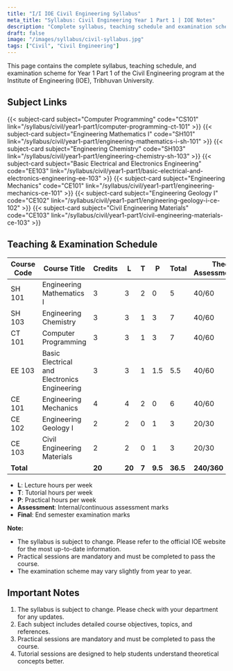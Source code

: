 ```yaml
---
title: "I/I IOE Civil Engineering Syllabus"
meta_title: "Syllabus: Civil Engineering Year 1 Part 1 | IOE Notes"
description: "Complete syllabus, teaching schedule and examination scheme for Year 1 Part 1 Civil Engineering at Institute of Engineering (IOE)."
draft: false
image: "/images/syllabus/civil-syllabus.jpg"
tags: ["Civil", "Civil Engineering"]
---
```


This page contains the complete syllabus, teaching schedule, and examination scheme for Year 1 Part 1 of the Civil Engineering program at the Institute of Engineering (IOE), Tribhuvan University.

## Subject Links

<!-- - [Engineering Mathematics I (SH101)](/syllabus/civil/year1-part1/engineering-mathematics-i-sh-101)
- [Engineering Chemistry (SH103)](/syllabus/civil/year1-part1/engineering-chemistry-sh-103)
- [Computer Programming (CT101)](/syllabus/civil/year1-part1/computer-programming-ct-101)
- [Basic Electrical and Electronics Engineering (EE103)](/syllabus/civil/year1-part1/basic-electrical-and-electronics-engineering-ee-103)
- [Engineering Mechanics (CE101)](/syllabus/civil/year1-part1/engineering-mechanics-ce-101)
- [Engineering Geology I (CE102)](/syllabus/civil/year1-part1/engineering-geology-i-ce-102)
- [Civil Engineering Materials (CE103)](/syllabus/civil/year1-part1/civil-engineering-materials-ce-103) -->

<div class="grid grid-cols-1 sm:grid-cols-2 lg:grid-cols-3 xl:grid-cols-3 gap-6">
{{< subject-card 
    subject="Computer Programming"
    code="CS101"
    link="/syllabus/civil/year1-part1/computer-programming-ct-101"
>}} 
{{< subject-card 
    subject="Engineering Mathematics I"
    code="SH101"
    link="/syllabus/civil/year1-part1/engineering-mathematics-i-sh-101"
>}}
{{< subject-card 
    subject="Engineering Chemistry"
    code="SH103"
    link="/syllabus/civil/year1-part1/engineering-chemistry-sh-103"
>}}
{{< subject-card 
    subject="Basic Electrical and Electronics Engineering"
    code="EE103"
    link="/syllabus/civil/year1-part1/basic-electrical-and-electronics-engineering-ee-103"
>}}
{{< subject-card 
    subject="Engineering Mechanics"
    code="CE101"
    link="/syllabus/civil/year1-part1/engineering-mechanics-ce-101"
>}}
{{< subject-card 
    subject="Engineering Geology I"
    code="CE102"
    link="/syllabus/civil/year1-part1/engineering-geology-i-ce-102"
>}}
{{< subject-card
    subject="Civil Engineering Materials"
    code="CE103"
    link="/syllabus/civil/year1-part1/civil-engineering-materials-ce-103"
>}} 

</div>


## Teaching & Examination Schedule

| Course Code | Course Title | Credits | L | T | P | Total | Theory Assessment/Final | Practical Assessment/Final | Grand Total |
|-------------|--------------|---------|---|---|---|-------|------------------------|---------------------------|-------------|
| SH 101 | Engineering Mathematics I | 3 | 3 | 2 | 0 | 5 | 40/60 | - | 100 |
| SH 103 | Engineering Chemistry | 3 | 3 | 1 | 3 | 7 | 40/60 | 25/- | 125 |
| CT 101 | Computer Programming | 3 | 3 | 1 | 3 | 7 | 40/60 | 50/- | 150 |
| EE 103 | Basic Electrical and Electronics Engineering | 3 | 3 | 1 | 1.5 | 5.5 | 40/60 | 25/- | 125 |
| CE 101 | Engineering Mechanics | 4 | 4 | 2 | 0 | 6 | 40/60 | - | 100 |
| CE 102 | Engineering Geology I | 2 | 2 | 0 | 1 | 3 | 20/30 | 25/- | 75 |
| CE 103 | Civil Engineering Materials | 2 | 2 | 0 | 1 | 3 | 20/30 | 25/- | 75 |
| **Total** | | **20** | **20** | **7** | **9.5** | **36.5** | **240/360** | **150/-** | **750** |

- **L**: Lecture hours per week
- **T**: Tutorial hours per week
- **P**: Practical hours per week
- **Assessment**: Internal/continuous assessment marks
- **Final**: End semester examination marks

**Note:**  
- The syllabus is subject to change. Please refer to the official IOE website for the most up-to-date information.
- Practical sessions are mandatory and must be completed to pass the course.
- The examination scheme may vary slightly from year to year.

## Important Notes

1. The syllabus is subject to change. Please check with your department for any updates.
2. Each subject includes detailed course objectives, topics, and references.
3. Practical sessions are mandatory and must be completed to pass the course.
4. Tutorial sessions are designed to help students understand theoretical concepts better.